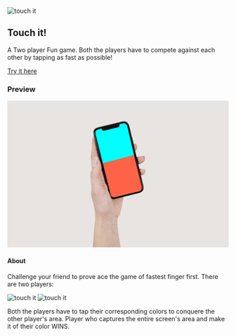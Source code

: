 ![touch it](https://badgen.net/badge/status/live/green?icon=github)
## Touch it!
A Two player Fun game. Both the players have to compete against each other by tapping as fast as possible!

[Try it here](https://touchit.netlify.app/)


### Preview
![touch it](assets/mockup.png)

#### About
Challenge your friend to prove ace the game of fastest finger first.
There are two players:

![touch it](https://badgen.net/badge/Player1/blue/blue) ![touch it](https://badgen.net/badge/Player2/red/red)

Both the players have to tap their corresponding colors to conquere the other player's area. Player who captures the entire screen's area and make it of their color WINS.

